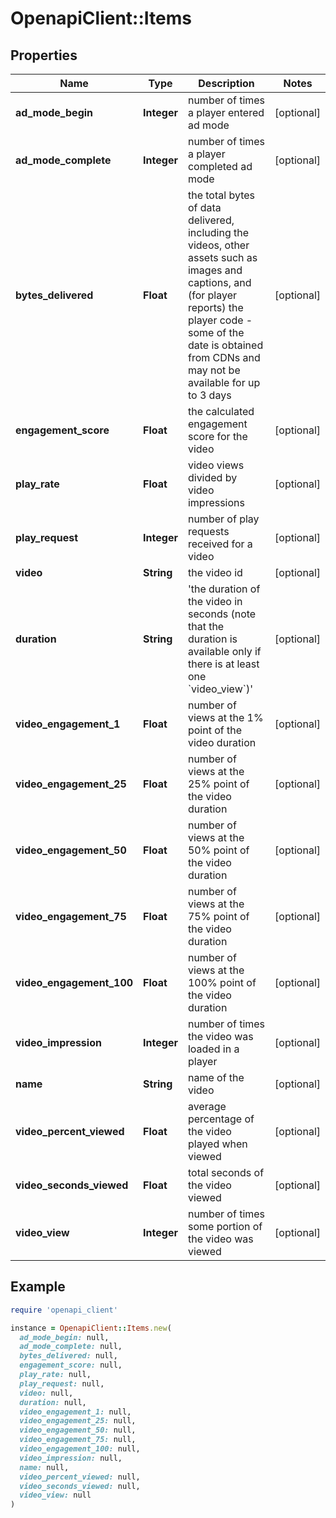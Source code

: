 # OpenapiClient::Items

## Properties

| Name | Type | Description | Notes |
| ---- | ---- | ----------- | ----- |
| **ad_mode_begin** | **Integer** | number of times a player entered ad mode | [optional] |
| **ad_mode_complete** | **Integer** | number of times a player completed ad mode | [optional] |
| **bytes_delivered** | **Float** | the total bytes of data delivered, including the videos, other assets such as images and captions, and (for player reports) the player code - some of the date is obtained from CDNs and may not be available for up to 3 days | [optional] |
| **engagement_score** | **Float** | the calculated engagement score for the video | [optional] |
| **play_rate** | **Float** | video views divided by video impressions | [optional] |
| **play_request** | **Integer** | number of play requests received for a video | [optional] |
| **video** | **String** | the video id | [optional] |
| **duration** | **String** | &#39;the duration of the video in seconds (note that the duration is available only if there is at least one &#x60;video_view&#x60;)&#39; | [optional] |
| **video_engagement_1** | **Float** | number of views at the 1% point of the video duration | [optional] |
| **video_engagement_25** | **Float** | number of views at the 25% point of the video duration | [optional] |
| **video_engagement_50** | **Float** | number of views at the 50% point of the video duration | [optional] |
| **video_engagement_75** | **Float** | number of views at the 75% point of the video duration | [optional] |
| **video_engagement_100** | **Float** | number of views at the 100% point of the video duration | [optional] |
| **video_impression** | **Integer** | number of times the video was loaded in a player | [optional] |
| **name** | **String** | name of the video | [optional] |
| **video_percent_viewed** | **Float** | average percentage of the video played when viewed | [optional] |
| **video_seconds_viewed** | **Float** | total seconds of the video viewed | [optional] |
| **video_view** | **Integer** | number of times some portion of the video was viewed | [optional] |

## Example

```ruby
require 'openapi_client'

instance = OpenapiClient::Items.new(
  ad_mode_begin: null,
  ad_mode_complete: null,
  bytes_delivered: null,
  engagement_score: null,
  play_rate: null,
  play_request: null,
  video: null,
  duration: null,
  video_engagement_1: null,
  video_engagement_25: null,
  video_engagement_50: null,
  video_engagement_75: null,
  video_engagement_100: null,
  video_impression: null,
  name: null,
  video_percent_viewed: null,
  video_seconds_viewed: null,
  video_view: null
)
```

